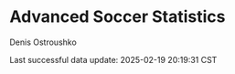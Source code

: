 # Advanced Soccer Statistics
Denis Ostroushko

<!-- gfm -->

Last successful data update: 2025-02-19 20:19:31 CST
